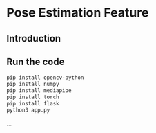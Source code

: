 # Pose Estimation Feature
## Introduction

## Run the code
```bash
pip install opencv-python
pip install numpy
pip install mediapipe
pip install torch
pip install flask
python3 app.py
```

...
